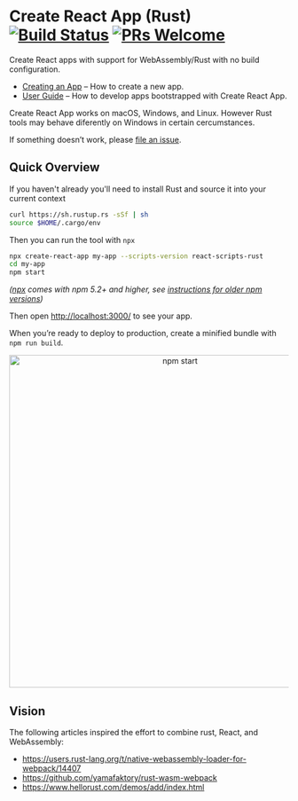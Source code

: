 # Create React App  (Rust) [![Build Status](https://travis-ci.org/facebook/create-react-app.svg?branch=master)](https://travis-ci.org/facebook/create-react-app) [![PRs Welcome](https://img.shields.io/badge/PRs-welcome-green.svg)](https://github.com/facebook/create-react-app/pulls)

Create React apps with support for WebAssembly/Rust with no build configuration.

- [Creating an App](#creating-an-app) – How to create a new app.
- [User Guide](https://facebook.github.io/create-react-app/) – How to develop apps bootstrapped with Create React App.

Create React App works on macOS, Windows, and Linux. However Rust tools may behave diferently on Windows in certain cercumstances.

If something doesn’t work, please [file an issue](https://github.com/facebook/create-react-app/issues/new).

## Quick Overview

If you haven't already you'll need to install Rust and source it into your current context

```sh
curl https://sh.rustup.rs -sSf | sh
source $HOME/.cargo/env
```

Then you can run the tool with `npx`

```sh
npx create-react-app my-app --scripts-version react-scripts-rust
cd my-app
npm start
```

_([npx](https://medium.com/@maybekatz/introducing-npx-an-npm-package-runner-55f7d4bd282b) comes with npm 5.2+ and higher, see [instructions for older npm versions](https://gist.github.com/gaearon/4064d3c23a77c74a3614c498a8bb1c5f))_

Then open [http://localhost:3000/](http://localhost:3000/) to see your app.

When you’re ready to deploy to production, create a minified bundle with `npm run build`.

<p align='center'>
<img src='https://cdn.rawgit.com/facebook/create-react-app/27b42ac/screencast.svg' width='600' alt='npm start'>
</p>

## Vision

The following articles inspired the effort to combine rust, React, and WebAssembly:

- https://users.rust-lang.org/t/native-webassembly-loader-for-webpack/14407
- https://github.com/yamafaktory/rust-wasm-webpack
- https://www.hellorust.com/demos/add/index.html
